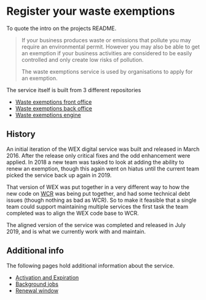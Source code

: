 # Register your waste exemptions

To quote the intro on the projects README.

> If your business produces waste or emissions that pollute you may require an environmental permit. However you may also be able to get an exemption if your business activities are considered to be easily controlled and only create low risks of pollution.
>
> The waste exemptions service is used by organisations to apply for an exemption.

The service itself is built from 3 different repositories

- [Waste exemptions front office](https://github.com/DEFRA/waste-exemptions-front-office)
- [Waste exemptions back office](https://github.com/DEFRA/waste-exemptions-back-office)
- [Waste exemptions engine](https://github.com/DEFRA/waste-exemptions-engine)

## History

An initial iteration of the WEX digital service was built and released in March 2016. After the release only critical fixes and the odd enhancement were applied. In 2018 a new team was tasked to look at adding the ability to renew an exemption, though this again went on hiatus until the current team picked the service back up again in 2019.

That version of WEX was put together in a very different way to how the new code on [WCR](/services/wcr) was being put together, and had some technical debt issues (though nothing as bad as WCR). So to make it feasible that a single team could support maintaining multiple services the first task the team completed was to align the WEX code base to WCR.

The aligned version of the service was completed and released in July 2019, and is what we currently work with and maintain.

## Additional info

The following pages hold additional information about the service.

- [Activation and Expiration](activation_expiration.md)
- [Background jobs](background_jobs.md)
- [Renewal window](renewal_window.md)
